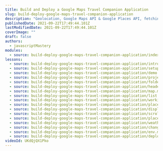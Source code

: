 ```yaml
---
title: Build and Deploy a Google Maps Travel Companion Application
slug: build-deploy-google-maps-travel-companion-application
description: "Geolocation, Google Maps API & Google Places API, fetching API data based on the location, data filtering are just some features that make this Travel Advisor App the best Maps Application that you can currently find on YouTube"
publishedDate: 2021-09-22T17:49:44.101Z
lastModifiedDate: 2021-09-22T17:49:44.101Z
coverImage: ""
draft: false
authors:
  - javascriptMastery
modules:
  - source: build-deploy-google-maps-travel-companion-application/index.md
lessons:
  - source: build-deploy-google-maps-travel-companion-application/intro.md
  - source: build-deploy-google-maps-travel-companion-application/setup.md
  - source: build-deploy-google-maps-travel-companion-application/demo.md
  - source: build-deploy-google-maps-travel-companion-application/project-setup.md
  - source: build-deploy-google-maps-travel-companion-application/folder-structure.md
  - source: build-deploy-google-maps-travel-companion-application/header.md
  - source: build-deploy-google-maps-travel-companion-application/map.md
  - source: build-deploy-google-maps-travel-companion-application/list.md
  - source: build-deploy-google-maps-travel-companion-application/working-apis.md
  - source: build-deploy-google-maps-travel-companion-application/place-card.md
  - source: build-deploy-google-maps-travel-companion-application/display-places-map.md
  - source: build-deploy-google-maps-travel-companion-application/scroll-places-filters.md
  - source: build-deploy-google-maps-travel-companion-application/places-search.md
  - source: build-deploy-google-maps-travel-companion-application/weather-api.md
  - source: build-deploy-google-maps-travel-companion-application/change-map-styles.md
  - source: build-deploy-google-maps-travel-companion-application/env.md
  - source: build-deploy-google-maps-travel-companion-application/deployment.md
videoId: UKdQjQX1Pko
---
```

